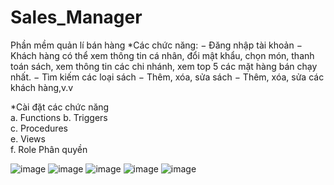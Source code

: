 # Sales_Manager
Phần mềm quản lí bán hàng
  *Các chức năng:
  −	Đăng nhập tài khoản
  −	Khách hàng có thể xem thông tin cá nhân, đổi mật khẩu, chọn món, thanh toán sách, xem thông tin các chi nhánh, xem top 5 các mặt hàng bán chạy nhất.
  −	Tìm kiếm các loại sách
  −	Thêm, xóa, sửa sách
  −	Thêm, xóa, sửa các khách hàng,v.v

  *Cài đặt các chức năng	
a.	Functions
b.	Triggers	
c.	Procedures	
e.	Views	
f.	Role Phân quyền	


![image](https://github.com/duckiesakaminhduc/Sales_Manager/assets/98726164/ea104ec0-1cd6-4dc6-92fc-37090d633d2a)
![image](https://github.com/duckiesakaminhduc/Sales_Manager/assets/98726164/3c10c1af-4e60-4419-9aa2-064e19f372a0)
![image](https://github.com/duckiesakaminhduc/Sales_Manager/assets/98726164/e8917054-1db4-4761-ad66-94411140a19c)
![image](https://github.com/duckiesakaminhduc/Sales_Manager/assets/98726164/ed07e90a-6dc9-49df-9b37-38a9c097c21c)
![image](https://github.com/duckiesakaminhduc/Sales_Manager/assets/98726164/a578c4db-fd16-4904-b9a1-cd8e5da0e1c3)
